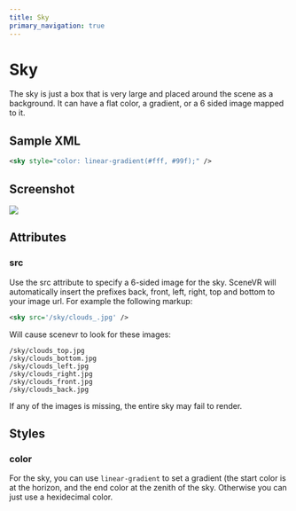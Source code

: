 ```yaml
---
title: Sky
primary_navigation: true
---
```


# Sky

The sky is just a box that is very large and placed around the scene as a background. 
It can have a flat color, a gradient, or a 6 sided image mapped to it.

## Sample XML

```xml
<sky style="color: linear-gradient(#fff, #99f);" />
```

## Screenshot

<img src="/images/sky.png" class="screenshot" />

## Attributes

### src

Use the src attribute to specify a 6-sided image for the sky. SceneVR will automatically insert the prefixes back, front, left, right, top and bottom to your image url. For example the following markup:

```xml
<sky src='/sky/clouds_.jpg' />
```

Will cause scenevr to look for these images:

```
/sky/clouds_top.jpg
/sky/clouds_bottom.jpg
/sky/clouds_left.jpg
/sky/clouds_right.jpg
/sky/clouds_front.jpg
/sky/clouds_back.jpg
```

If any of the images is missing, the entire sky may fail to render.

## Styles

### color

For the sky, you can use `linear-gradient` to set a gradient (the start color is at the horizon, and the end color at the zenith of the sky. Otherwise you can just use a hexidecimal color.

